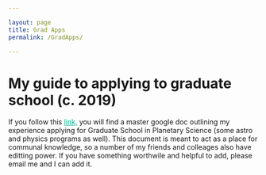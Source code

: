 ```yaml
---

layout: page
title: Grad Apps
permalink: /GradApps/

---
```

# My guide to applying to graduate school (c. 2019)
If you follow this <a href="https://docs.google.com/document/d/1b9ENz64Qhzsxpl4AdGS3D-iGArpSvJuW89WOvtChdQI/edit?usp=sharing" style="color:#00AF91;"> link,</a> you will find a master google doc outlining my experience applying for Graduate School in Planetary Science 
	(some astro and physics programs as well). This document is meant to act as a place for communal knowledge, so a number of my friends 
	and colleages also have editting power. If you have something worthwile and helpful to add, please email me and I can add it. 
